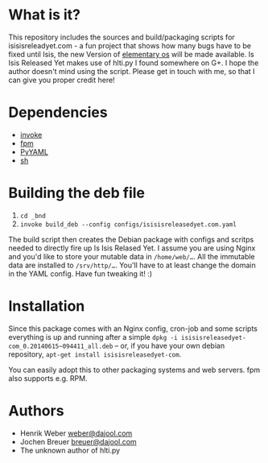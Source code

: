 # What is it?
This repository includes the sources and build/packaging scripts for isisisreleadyet.com - a fun project that shows how many bugs have to be fixed until Isis, the new Version of [elementary os](elementaryos.org) will be made available. Is Isis Released Yet makes use of hlti.py I found somewhere on G+. I hope the author doesn't mind using the script. Please get in touch with me, so that I can give you proper credit here!

# Dependencies
* [invoke](https://github.com/pyinvoke/invoke)
* [fpm](https://github.com/jordansissel/fpm/wiki)
* [PyYAML](http://pyyaml.org/)
* [sh](https://github.com/amoffat/sh)

# Building the deb file
1) `cd _bnd`   
2) `invoke build_deb --config configs/isisisreleasedyet.com.yaml`  

The build script then creates the Debian package with configs and scritps needed to directly fire up Is Isis Relased Yet. I assume you are using Nginx and you'd like to store your mutable data in `/home/web/…`. All the immutable data are installed to `/srv/http/…`. You'll have to at least change the domain in the YAML config. Have fun tweaking it! :)

# Installation
Since this package comes with an Nginx config, cron-job and some scripts everything is up and running after a simple `dpkg -i isisisreleasedyet-com_0.20140615~094411_all.deb` – or, if you have your own debian repository, `apt-get install isisisreleasedyet-com`.

You can easily adopt this to other packaging systems and web servers. fpm also supports e.g. RPM.

# Authors

* Henrik Weber <weber@dajool.com>
* Jochen Breuer <breuer@dajool.com>
* The unknown author of hlti.py
